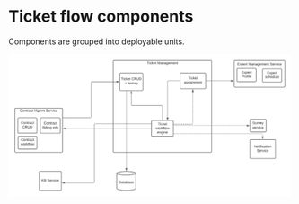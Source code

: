 # Ticket flow  components

Components are grouped into deployable units.

![components](../assets/ticket_management_components.png)
